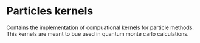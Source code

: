 # Particles kernels

Contains the implementation of compuational kernels for particle methods. This kernels are meant to bue used in quantum monte carlo calculations.

